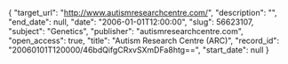 {
  "target_url": "http://www.autismresearchcentre.com/", 
  "description": "", 
  "end_date": null, 
  "date": "2006-01-01T12:00:00", 
  "slug": 56623107, 
  "subject": "Genetics", 
  "publisher": "autismresearchcentre.com", 
  "open_access": true, 
  "title": "Autism Research Centre (ARC)", 
  "record_id": "20060101T120000/46bdQifgCRxvSXmDFa8htg==", 
  "start_date": null
}

